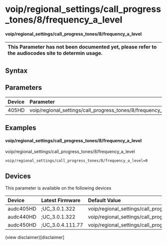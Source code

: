 ﻿---
description: voip/regional_settings/call_progress_tones/8/frequency_a_level
search: false
---

# voip/regional_settings/call_progress_tones/8/frequency_a_level

#### voip/regional_settings/call_progress_tones/8/frequency_a_level


| This Parameter has not been documented yet, please refer to the audiocodes site to determin usage.  | 
| :--- |

## Syntax

## Parameters
|Device|Parameter|value|Description|
|:---|:---|:---|:---|
| 405HD | voip/regional_settings/call_progress_tones/8/frequency_a_level |  |  |

## Examples
#### voip/regional_settings/call_progress_tones/8/frequency_a_level

voip/regional_settings/call_progress_tones/8/frequency_a_level

```
voip/regional_settings/call_progress_tones/8/frequency_a_level=0
```

## Devices
This parameter is available on the following devices

| Device | Latest Firmware | Default Value |
|:---|:---|:---|
| audc405HD | ;UC_3.0.1.322 | voip/regional_settings/call_progress_tones/8/frequency_a_level=0 
| audc440HD | ;UC_3.0.1.322 | voip/regional_settings/call_progress_tones/8/frequency_a_level=0 
| audc450HD | ;UC_3.0.4.111.77 | voip/regional_settings/call_progress_tones/8/frequency_a_level=0 

(view disclaimer)[disclaimer]

